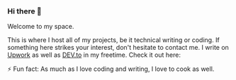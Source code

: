### Hi there 👋

Welcome to my space. 

This is where I host all of my projects, be it technical writing or coding. If something here strikes your interest, don't hesitate to contact me. I write on [Upwork](https://www.upwork.com/freelancers/~0133deba4e172e23aa) as well as [DEV.to](https://dev.to/aswinrajeevofficial) in my freetime. Check it out here:

⚡ Fun fact: As much as I love coding and writing, I love to cook as well.
<!--
**aswinrajeevofficial/aswinrajeevofficial** is a ✨ _special_ ✨ repository because its `README.md` (this file) appears on your GitHub profile.

Here are some ideas to get you started:

- 🔭 I’m currently working on ...
- 🌱 I’m currently learning ...
- 👯 I’m looking to collaborate on ...
- 🤔 I’m looking for help with ...
- 💬 Ask me about ...
- 📫 How to reach me: ...
- 😄 Pronouns: ...
- ⚡ Fun fact: ...
-->
